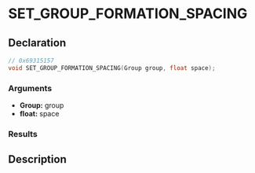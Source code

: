 # SET_GROUP_FORMATION_SPACING

## Declaration
```cpp
// 0x69315157
void SET_GROUP_FORMATION_SPACING(Group group, float space);
```

### Arguments
- **Group:** group
- **float:** space

### Results

## Description
